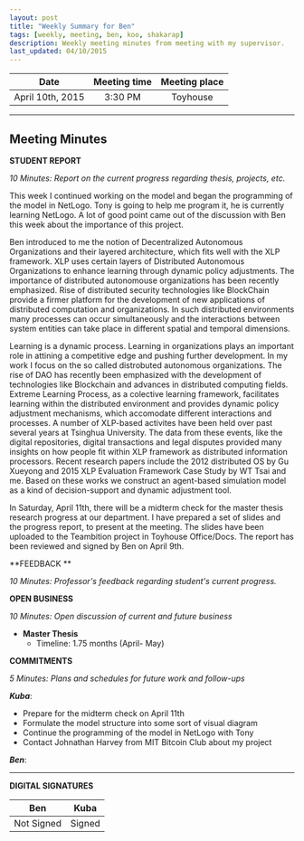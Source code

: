 ```yaml
---
layout: post
title: "Weekly Summary for Ben"
tags: [weekly, meeting, ben, koo, shakarap]
description: Weekly meeting minutes from meeting with my supervisor.
last_updated: 04/10/2015
---
```


|**Date** |**Meeting time**|**Meeting place**
| ------------- |:----------------:|:-------:
|April 10th, 2015| 3:30 PM | Toyhouse


----------


Meeting Minutes
------

 **STUDENT REPORT** 

 *10 Minutes: Report on the current progress regarding thesis, projects, etc.*

This week I continued working on the model and began the programming of the model in NetLogo. Tony is going to help me program it, he is currently learning NetLogo. A lot of good point came out of the discussion with Ben this week about the importance of this project. 

Ben introduced to me the notion of Decentralized Autonomous Organizations and their layered architecture, which fits well with the XLP framework. XLP uses certain layers of Distributed Autonomous Organizations to enhance learning through dynamic policy adjustments. The importance of distributed autonomouse organizations has been recently emphasized. Rise of distributed security technologies like BlockChain provide a firmer platform for the development of new applications of distributed computation and organizations. In such distributed environments many processes can occur simultaneously and the interactions between system entities can take place in different spatial and temporal dimensions.  

Learning is a dynamic process. Learning in organizations plays an important role in attining a competitive edge and pushing further development. In my work I focus on the so called distrobuted autonomous organizations. The rise of DAO has recently been emphasized with the development of technologies like Blockchain and advances in distributed computing fields. Extreme Learning Process, as a colective learning framework, facilitates learning within the distributed environment and provides dynamic policy adjustment mechanisms, which accomodate different interactions and processes.  A number of XLP-based activites have been held over past several years at Tsinghua University. The data from these events, like the digital repositories, digital transactions and legal disputes provided many insights on how people fit within XLP framework as distributed information processors. Recent research papers include the 2012 distributed OS by Gu Xueyong and 2015 XLP Evaluation Framework Case Study by WT Tsai and me. Based on these works we construct an agent-based simulation model as a kind of decision-support and dynamic adjustment tool.  

In Saturday, April 11th, there will be a midterm check for the master thesis research progress at our department. I have prepared a set of slides and the progress report, to present at the meeting. The slides have been uploaded to the Teambition project in Toyhouse Office/Docs. The report has been reviewed and signed by Ben on April 9th. 


**FEEDBACK **
 
 *10 Minutes: Professor's feedback regarding student's current progress.*
 

**OPEN BUSINESS**

*10 Minutes: Open discussion of current and future business*

- **Master Thesis**
	- Timeline: 1.75 months (April- May)

**COMMITMENTS**

*5 Minutes: Plans and schedules for future work and follow-ups*


***Kuba***:

- Prepare for the midterm check on April 11th
- Formulate the model structure into some sort of visual diagram
- Continue the programming of the model in NetLogo with Tony
- Contact Johnathan Harvey from MIT Bitcoin Club about my project

***Ben***:




----------


**DIGITAL SIGNATURES**

|**Ben** |**Kuba**|
| ------------- |----------------|
|Not Signed| Signed
